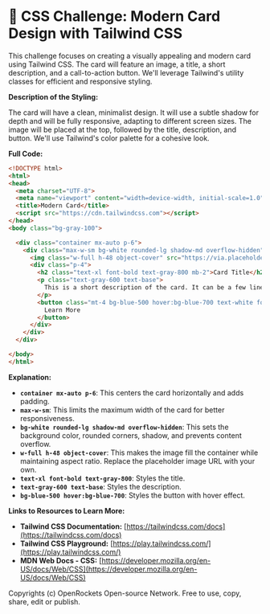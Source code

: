 # 🐞 CSS Challenge:  Modern Card Design with Tailwind CSS


This challenge focuses on creating a visually appealing and modern card using Tailwind CSS.  The card will feature an image, a title, a short description, and a call-to-action button.  We'll leverage Tailwind's utility classes for efficient and responsive styling.

**Description of the Styling:**

The card will have a clean, minimalist design. It will use a subtle shadow for depth and will be fully responsive, adapting to different screen sizes.  The image will be placed at the top, followed by the title, description, and button.  We'll use Tailwind's color palette for a cohesive look.

**Full Code:**

```html
<!DOCTYPE html>
<html>
<head>
  <meta charset="UTF-8">
  <meta name="viewport" content="width=device-width, initial-scale=1.0">
  <title>Modern Card</title>
  <script src="https://cdn.tailwindcss.com"></script>
</head>
<body class="bg-gray-100">

  <div class="container mx-auto p-6">
    <div class="max-w-sm bg-white rounded-lg shadow-md overflow-hidden">
      <img class="w-full h-48 object-cover" src="https://via.placeholder.com/350x150" alt="Card Image">
      <div class="p-4">
        <h2 class="text-xl font-bold text-gray-800 mb-2">Card Title</h2>
        <p class="text-gray-600 text-base">
          This is a short description of the card. It can be a few lines long and should give the user a brief overview of the content.
        </p>
        <button class="mt-4 bg-blue-500 hover:bg-blue-700 text-white font-bold py-2 px-4 rounded">
          Learn More
        </button>
      </div>
    </div>
  </div>

</body>
</html>
```

**Explanation:**

* **`container mx-auto p-6`**: This centers the card horizontally and adds padding.
* **`max-w-sm`**: This limits the maximum width of the card for better responsiveness.
* **`bg-white rounded-lg shadow-md overflow-hidden`**: This sets the background color, rounded corners, shadow, and prevents content overflow.
* **`w-full h-48 object-cover`**: This makes the image fill the container while maintaining aspect ratio.  Replace the placeholder image URL with your own.
* **`text-xl font-bold text-gray-800`**: Styles the title.
* **`text-gray-600 text-base`**: Styles the description.
* **`bg-blue-500 hover:bg-blue-700`**: Styles the button with hover effect.


**Links to Resources to Learn More:**

* **Tailwind CSS Documentation:** [https://tailwindcss.com/docs](https://tailwindcss.com/docs)
* **Tailwind CSS Playground:** [https://play.tailwindcss.com/](https://play.tailwindcss.com/)
* **MDN Web Docs - CSS:** [https://developer.mozilla.org/en-US/docs/Web/CSS](https://developer.mozilla.org/en-US/docs/Web/CSS)


Copyrights (c) OpenRockets Open-source Network. Free to use, copy, share, edit or publish.

